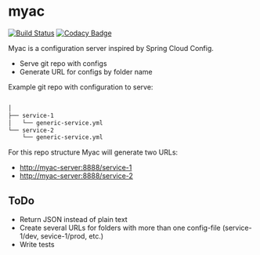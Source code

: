 # myac

[![Build Status](https://travis-ci.org/ignatev/myac.svg?branch=master)](https://travis-ci.org/ignatev/myac)
[![Codacy Badge](https://api.codacy.com/project/badge/Grade/ac02cfb27fb04d6a84e0ccbceb232f53)](https://www.codacy.com/project/iskander.ignatev/myac/dashboard?utm_source=github.com&amp;utm_medium=referral&amp;utm_content=ignatev/myac&amp;utm_campaign=Badge_Grade_Dashboard)

Myac is a configuration server inspired by Spring Cloud Config.

* Serve git repo with configs
* Generate URL for configs by folder name

Example git repo with configuration to serve:

```bash

│
├── service-1
│   └── generic-service.yml
└── service-2
    └── generic-service.yml

```

For this repo structure Myac will generate two URLs:

* <http://myac-server:8888/service-1>
* <http://myac-server:8888/service-2>

## ToDo

* Return JSON instead of plain text
* Create several URLs for folders with more than one config-file (service-1/dev, sevice-1/prod, etc.)
* Write tests
